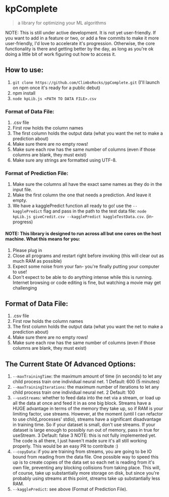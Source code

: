 # kpComplete
> a library for optimizing your ML algorithms

NOTE: This is still under active development. It is not yet user-friendly. If you want to add in a feature or two, or add a few commits to make it more user-friendly, I'd love to accelerate it's progression. Otherwise, the core functionality is there and getting better by the day, as long as you're ok doing a little bit of work figuring out how to access it.

## How to use:
1. `git clone https://github.com/ClimbsRocks/ppComplete.git` (I'll launch on npm once it's ready for a public debut)
2. npm install
3. `node kpLib.js <PATH TO DATA FILE>.csv`

### Format of Data File:
1. .csv file
2. First row holds the column names
3. The first column holds the output data (what you want the net to make a prediction about)
4. Make sure there are no empty rows!
5. Make sure each row has the same number of columns (even if those columns are blank, they must exist)
6. Make sure any strings are formatted using UTF-8. 
<!-- TODO: add in directions on how to make sure their data is formatted in UTF-8. -->
<!-- TODO: add in error messages letting the user know their data isn't formatted in UTF-8. -->

### Format of Prediction File:
1. Make sure the columns all have the exact same names as they do in the input file. 
2. Make the first column the one that needs a prediction. And leave it empty. 
3. We have a kagglePredict function all ready to go! use the `--kagglePredict` flag and pass in the path to the test data file: `node kpLib.js giveCredit.csv --kagglePredict kaggleTestData.csv`. (in-progress)

#### NOTE: This library is designed to run across all but one cores on the host machine. What this means for you:
1. Please plug in
2. Close all programs and restart right before invoking (this will clear out as much RAM as possible)
3. Expect some noise from your fan- you're finally putting your computer to use!
4. Don't expect to be able to do anything intense while this is running. Internet browsing or code editing is fine, but watching a movie may get challenging

## Format of Data File:
1. .csv file
2. First row holds the column names
3. The first column holds the output data (what you want the net to make a prediction about)
4. Make sure there are no empty rows!
5. Make sure each row has the same number of columns (even if those columns are blank, they must exist)

## The Current State Of Advanced Options: 
1. `--maxTrainingTime`: the maximum amount of time (in seconds) to let any child process train one individual neural net. 
1 Default: 600 (5 minutes)
2. `--maxTrainingIterations`: the maximum number of iterations to let any child process train one individual neural net.
2 Default: 100
3. `--useStreams`: whether to feed data into the net via a stream, or load up all the data at once and feed it in as one big block. Streams have a HUGE advantage in terms of the memory they take up, so if RAM is your limiting factor, use streams. However, at the moment (until I can refactor to use child_processes' stdio), streams have a significant disadvantage in training time. So if your dataset is small, don't use streams. If your dataset is large enough to possibly run out of memory, pass in true for useStream. 
3 Default: false
3 NOTE: this is not fully implemented yet. The code is all there, I just haven't made sure it's all still working properly. This would be an easy PR to contribute :)
4. `--copyData`: if you are training from streams, you are going to be IO bound from reading from the data file. One possible way to speed this up is to create copies of the data set so each net is reading from it's own file, preventing any blocking collisions from taking place. This will, of course, take up substantially more storage on disk, but since you're probably using streams at this point, streams take up substantially less RAM. 
5. `--kagglePredict`: see above (Format of Prediction File).



